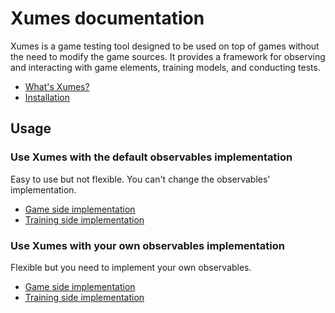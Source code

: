 # Xumes documentation

Xumes is a game testing tool designed to be used on top of games without the need to modify the game sources. It provides a framework for observing and interacting with game elements, training models, and conducting tests.

- [What's Xumes?](description.md)
- [Installation](usage.md)


## Usage

### Use Xumes with the default observables implementation
Easy to use but not flexible. You can't change the observables' implementation.

- [Game side implementation](implement_without_observables/game_side_without_observables.md)
- [Training side implementation](implement_without_observables/training_side_without_observables.md)

### Use Xumes with your own observables implementation
Flexible but you need to implement your own observables.

- [Game side implementation](implement_with_observables/game_side_with_observables.md)
- [Training side implementation](implement_with_observables/training_side_with_observables.md)

